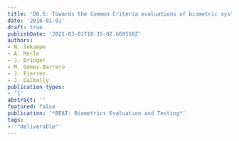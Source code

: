 ```yaml
---
title: 'D6.5: Towards the Common Criteria evaluations of biometric systems'
date: '2016-01-01'
draft: true
publishDate: '2021-03-01T10:15:02.669510Z'
authors:
- N. Tekampe
- A. Merle
- J. Bringer
- M. Gomez-Barrero
- J. Fierrez
- J. Galbally
publication_types:
- '1'
abstract: ''
featured: false
publication: '*BEAT: Biometrics Evaluation and Testing*'
tags:
- '"deliverable"'
---
```


